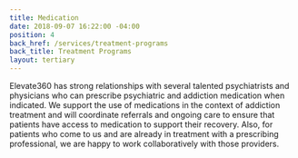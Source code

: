 ```yaml
---
title: Medication
date: 2018-09-07 16:22:00 -04:00
position: 4
back_href: /services/treatment-programs
back_title: Treatment Programs
layout: tertiary
---
```


Elevate360 has strong relationships with several talented psychiatrists and physicians who can prescribe psychiatric and addiction medication when indicated. We support the use of medications in the context of addiction treatment and will coordinate referrals and ongoing care to ensure that patients have access to medication to support their recovery.  Also, for patients who come to us and are already in treatment with a prescribing professional, we are happy to work collaboratively with those providers.  
